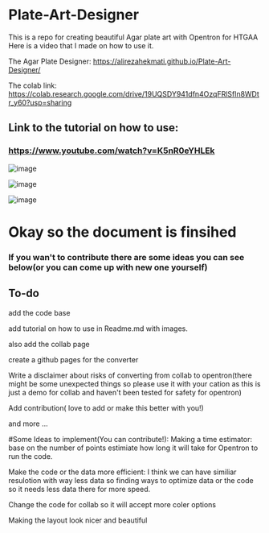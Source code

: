# Plate-Art-Designer
This is a repo for creating beautiful Agar plate art with Opentron for HTGAA
Here is a video that I made on how to use it.

The Agar Plate Designer:
https://alirezahekmati.github.io/Plate-Art-Designer/

The colab link:
https://colab.research.google.com/drive/19UQSDY941dfn4OzqFRlSfln8WDtr_y60?usp=sharing

## Link to the tutorial on how to use:
### https://www.youtube.com/watch?v=K5nR0eYHLEk
![image](https://github.com/user-attachments/assets/a504720b-dd16-41b3-ae8a-9dc1bd70d490)



![image](https://github.com/user-attachments/assets/830fc122-24e1-4e66-89ee-b0324bd04bde)

![image](https://github.com/user-attachments/assets/53927ebb-ad52-46cc-8dda-28f463f069c1)


# Okay so the document is finsihed
### If you wan't to contribute there are some ideas you can see below(or you can come up with new one yourself)



## To-do
add the code base

add tutorial on how to use in Readme.md with images.

also add the collab page 

create a github pages for the converter

Write a disclaimer about risks of converting from collab to opentron(there might be some unexpected things so please use it with your cation as this is 
just a demo for collab and haven't been tested for safety for opentron)

Add contribution( love to add or make this better with you!) 

and more ...

#Some Ideas to implement(You can contribute!):
Making a time estimator: base on the number of points estimiate how long it will take for Opentron to run the code.

Make the code or the data more efficient: I think we can have similiar resulotion with way less data so finding ways to optimize data or the code so it needs less data there for more speed.

Change the code for collab so it will accept more coler options

Making the layout look nicer and beautiful
